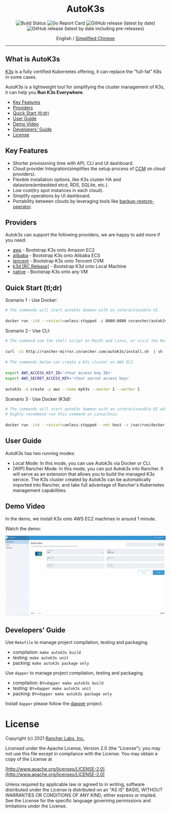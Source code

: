 <div align="center">
  <h1>AutoK3s</h1>
  <p>
    <img alt="Build Status" src="http://drone-pandaria.cnrancher.com/api/badges/cnrancher/autok3s/status.svg">
    <img alt="Go Report Card" src="https://goreportcard.com/badge/github.com/cnrancher/autok3s">
    <img alt="GitHub release (latest by date)" src="https://img.shields.io/github/v/release/cnrancher/autok3s?color=default&label=release&logo=github">
    <img alt="GitHub release (latest by date including pre-releases)" src="https://img.shields.io/github/v/release/cnrancher/autok3s?include_prereleases&label=pre-release&logo=github">
  </p>
  <span>English / </span> <a href="http://docs.rancher.cn/docs/k3s/autok3s/_index/">Simplified Chinese</a>
</div>

<hr />

## What is AutoK3s

[K3s](https://github.com/k3s-io/k3s) is a fully certified Kubernetes offering, it can replace the "full-fat" K8s in some cases.

AutoK3s is a lightweight tool for simplifying the cluster management of K3s, it can help you **Run K3s Everywhere**.

<!-- toc -->

- [Key Features](#key-features)
- [Providers](#providers)
- [Quick Start (tl;dr)](#quick-start-tldr)
- [User Guide](#user-guide)
- [Demo Video](#demo-video)
- [Developers' Guide](#developers-guide)
- [License](#license)

<!-- /toc -->

## Key Features

- Shorter provisioning time with API, CLI and UI dashboard.
- Cloud provider Integration(simplifies the setup process of [CCM](https://kubernetes.io/docs/concepts/architecture/cloud-controller) on cloud providers).
- Flexible installation options, like K3s cluster HA and datastore(embedded etcd, RDS, SQLite, etc.).
- Low cost(try spot instances in each cloud).
- Simplify operations by UI dashboard.
- Portability between clouds by leveraging tools like [backup-restore-operator](https://github.com/rancher/backup-restore-operator).

## Providers

Autok3s can support the following providers, we are happy to add more if you need:

- [aws](docs/i18n/en_us/aws/README.md) - Bootstrap K3s onto Amazon EC2
- [alibaba](docs/i18n/en_us/alibaba/README.md) - Bootstrap K3s onto Alibaba ECS
- [tencent](docs/i18n/en_us/tencent/README.md) - Bootstrap K3s onto Tencent CVM
- [k3d [RC Release]](docs/i18n/en_us/k3d/README.md) - Bootstrap K3d onto Local Machine
- [native](docs/i18n/en_us/native/README.md) - Bootstrap K3s onto any VM

## Quick Start (tl;dr)

Scenario 1 - Use Docker:

```bash
# The commands will start autok3s daemon with an interactionable UI.

docker run -itd --restart=unless-stopped -p 8080:8080 cnrancher/autok3s:v0.4.2
```

Scenario 2 - Use CLI:

```bash
# The command use the shell script on MacOS and Linux, or visit the Releases page to download the executable for Windows.

curl -sS http://rancher-mirror.cnrancher.com/autok3s/install.sh  | sh

# The commands below can create a K3s cluster on AWS EC2.

export AWS_ACCESS_KEY_ID='<Your access key ID>'
export AWS_SECRET_ACCESS_KEY='<Your secret access key>'

autok3s -d create -p aws --name myk3s --master 1 --worker 1
```

Scenario 3 - Use Docker (K3d):

```bash
# The commands will start autok3s daemon with an interactionable UI which support K3d provider.
# Highly recommend run this command on Linux/Unix.

docker run -itd --restart=unless-stopped --net host -v /var/run/docker.sock:/var/run/docker.sock cnrancher/autok3s:v0.4.3-rc1
```

## User Guide

AutoK3s has two running modes: 

- Local Mode: In this mode, you can use Autok3s via Docker or CLI.
- [WIP] Rancher Mode: In this mode, you can put Autok3s into Rancher.
  It will serve as an extension that allows you to build the managed K3s service. The K3s cluster created by Autok3s can be automatically imported into Rancher, and take full advantage of Rancher's Kubernetes management capabilities.

## Demo Video

In the demo, we install K3s onto AWS EC2 machines in around 1 minute.

Watch the demo:

![](docs/assets/autok3s-demo-min.gif)

## Developers' Guide

Use `Makefile` to manage project compilation, testing and packaging.

- compilation: `make autok3s build`
- testing: `make autok3s unit`
- packing: `make autok3s package only`

Use `dapper` to manage project compilation, testing and packaging.

- compilation: `BY=dapper make autok3s build`
- testing: `BY=dapper make autok3s unit`
- packing: `BY=dapper make autok3s package only`

Install `dapper` please follow the [dapper](https://github.com/rancher/dapper) project.

# License

Copyright (c) 2021 [Rancher Labs, Inc.](http://rancher.com)

Licensed under the Apache License, Version 2.0 (the "License");
you may not use this file except in compliance with the License.
You may obtain a copy of the License at

[http://www.apache.org/licenses/LICENSE-2.0](http://www.apache.org/licenses/LICENSE-2.0)

Unless required by applicable law or agreed to in writing, software
distributed under the License is distributed on an "AS IS" BASIS,
WITHOUT WARRANTIES OR CONDITIONS OF ANY KIND, either express or implied.
See the License for the specific language governing permissions and
limitations under the License.
